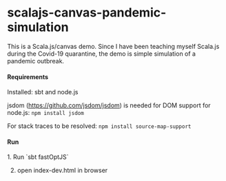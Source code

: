 # scalajs-canvas-pandemic-simulation
This is a Scala.js/canvas demo. Since I have been teaching myself Scala.js during the Covid-19 quarantine, the demo
is simple simulation of a pandemic outbreak.  

<H4>Requirements</H4>
Installed: sbt and node.js

jsdom (https://github.com/jsdom/jsdom) is needed for DOM support for node.js: `npm install jsdom`

For stack traces to be resolved: `npm install source-map-support`

<H4>Run</H4>
1. Run `sbt fastOptJS`

2. open index-dev.html in browser